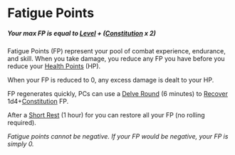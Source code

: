 # Fatigue Points

##### Your max FP is equal to [Level](Level.md) + ([Constitution](../Chosen%20Statistics/Constitution.md) x 2)

Fatigue Points (FP) represent your pool of combat experience, endurance, and skill. When you take damage, you reduce any FP you have before you reduce your [Health Points](Health%20Points.md) (HP). 

When your FP is reduced to 0, any excess damage is dealt to your HP. 

FP regenerates quickly, PCs can use a [Delve Round](../../Game%20Procedures/Round.md#Delve%20Round) (6 minutes) to [Recover](../../Game%20Procedures/Delving.md#Recover) 1d4+[Constitution](../Chosen%20Statistics/Constitution.md) FP.

After a [Short Rest](../../Game%20Procedures/Resting.md#Short%20Rest) (1 hour) for you can restore all your FP (no rolling required).

*Fatigue points cannot be negative. If your FP would be negative, your FP is simply 0.*
